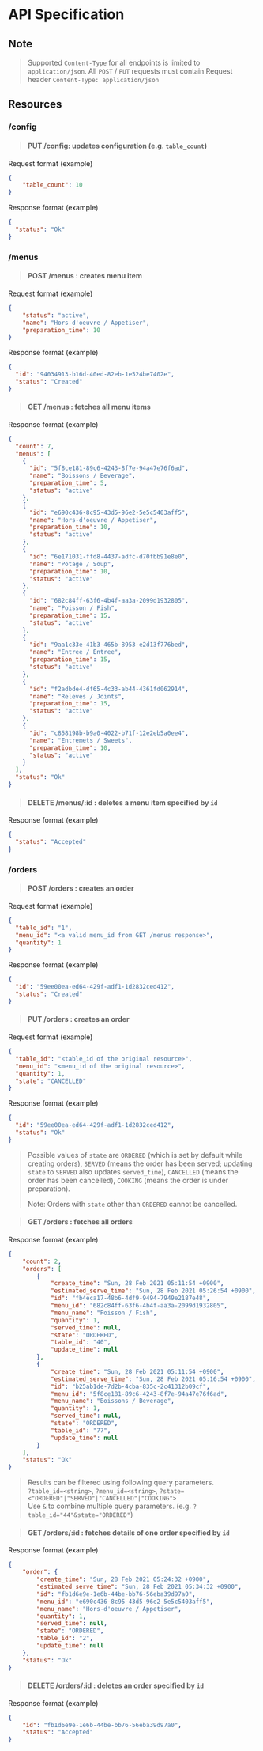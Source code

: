 # API Specification

## Note
> Supported `Content-Type` for all endpoints is limited to `application/json`.
> All `POST` / `PUT` requests must contain Request header `Content-Type: application/json`

## Resources

### /config
> #### PUT /config: updates configuration (e.g. `table_count`)

Request format (example)
```json
{
    "table_count": 10
}
```

Response format (example)

```json
{
  "status": "Ok"
}
```

### /menus
> #### POST /menus : creates menu item

Request format (example)

```json
{
    "status": "active",
    "name": "Hors-d'oeuvre / Appetiser",
    "preparation_time": 10
}
```

Response format (example)

```json
{
  "id": "94034913-b16d-40ed-82eb-1e524be7402e",
  "status": "Created"
}
```

> #### GET /menus : fetches all menu items

Response format (example)

```json
{
  "count": 7,
  "menus": [
    {
      "id": "5f8ce181-89c6-4243-8f7e-94a47e76f6ad",
      "name": "Boissons / Beverage",
      "preparation_time": 5,
      "status": "active"
    },
    {
      "id": "e690c436-8c95-43d5-96e2-5e5c5403aff5",
      "name": "Hors-d'oeuvre / Appetiser",
      "preparation_time": 10,
      "status": "active"
    },
    {
      "id": "6e171031-ffd8-4437-adfc-d70fbb91e8e0",
      "name": "Potage / Soup",
      "preparation_time": 10,
      "status": "active"
    },
    {
      "id": "682c84ff-63f6-4b4f-aa3a-2099d1932805",
      "name": "Poisson / Fish",
      "preparation_time": 15,
      "status": "active"
    },
    {
      "id": "9aa1c33e-41b3-465b-8953-e2d13f776bed",
      "name": "Entree / Entree",
      "preparation_time": 15,
      "status": "active"
    },
    {
      "id": "f2adbde4-df65-4c33-ab44-4361fd062914",
      "name": "Releves / Joints",
      "preparation_time": 15,
      "status": "active"
    },
    {
      "id": "c858198b-b9a0-4022-b71f-12e2eb5a0ee4",
      "name": "Entremets / Sweets",
      "preparation_time": 10,
      "status": "active"
    }
  ],
  "status": "Ok"
}
```

> #### DELETE /menus/:id : deletes a menu item specified by `id`
Response format (example)

```json
{
  "status": "Accepted"
}
```


### /orders

> #### POST /orders : creates an order

Request format (example)

```json
{
  "table_id": "1",
  "menu_id": "<a valid menu_id from GET /menus response>",
  "quantity": 1
}
```

Response format (example)

```json
{
  "id": "59ee00ea-ed64-429f-adf1-1d2832ced412",
  "status": "Created"
}
```

> #### PUT /orders : creates an order

Request format (example)

```json
{
  "table_id": "<table_id of the original resource>",
  "menu_id": "<menu_id of the original resource>",
  "quantity": 1,
  "state": "CANCELLED"
}
```
Response format (example)

```json
{
  "id": "59ee00ea-ed64-429f-adf1-1d2832ced412",
  "status": "Ok"
}
```

> Possible values of `state` are `ORDERED` (which is set by default while creating orders), 
> `SERVED` (means the order has been served; updating `state` to `SERVED` also updates `served_time`),
> `CANCELLED` (means the order has been cancelled), `COOKING` (means the order is under preparation). <br/>
> 
> Note: Orders with `state` other than `ORDERED` cannot be cancelled.

> #### GET /orders : fetches all orders

Response format (example)
```json
{
    "count": 2,
    "orders": [
        {
            "create_time": "Sun, 28 Feb 2021 05:11:54 +0900",
            "estimated_serve_time": "Sun, 28 Feb 2021 05:26:54 +0900",
            "id": "fb4eca17-48b6-4df9-9494-7949e2187e48",
            "menu_id": "682c84ff-63f6-4b4f-aa3a-2099d1932805",
            "menu_name": "Poisson / Fish",
            "quantity": 1,
            "served_time": null,
            "state": "ORDERED",
            "table_id": "40",
            "update_time": null
        },
        {
            "create_time": "Sun, 28 Feb 2021 05:11:54 +0900",
            "estimated_serve_time": "Sun, 28 Feb 2021 05:16:54 +0900",
            "id": "b25ab1de-7d2b-4cba-835c-2c41312b09cf",
            "menu_id": "5f8ce181-89c6-4243-8f7e-94a47e76f6ad",
            "menu_name": "Boissons / Beverage",
            "quantity": 1,
            "served_time": null,
            "state": "ORDERED",
            "table_id": "77",
            "update_time": null
        }
    ],
    "status": "Ok"
}
```

> Results can be filtered using following query parameters. <br/>
> `?table_id=<string>`, `?menu_id=<string>`, `?state=<"ORDERED"|"SERVED"|"CANCELLED"|"COOKING">` <br/>
> Use `&` to combine multiple query parameters. (e.g. `?table_id="44"&state="ORDERED"`)

> #### GET /orders/:id : fetches details of one order specified by `id`

Response format (example)

```json
{
    "order": {
        "create_time": "Sun, 28 Feb 2021 05:24:32 +0900",
        "estimated_serve_time": "Sun, 28 Feb 2021 05:34:32 +0900",
        "id": "fb1d6e9e-1e6b-44be-bb76-56eba39d97a0",
        "menu_id": "e690c436-8c95-43d5-96e2-5e5c5403aff5",
        "menu_name": "Hors-d'oeuvre / Appetiser",
        "quantity": 1,
        "served_time": null,
        "state": "ORDERED",
        "table_id": "2",
        "update_time": null
    },
    "status": "Ok"
}
```

> #### DELETE /orders/:id : deletes an order specified by `id`

Response format (example)

```json
{
    "id": "fb1d6e9e-1e6b-44be-bb76-56eba39d97a0",
    "status": "Accepted"
}
```